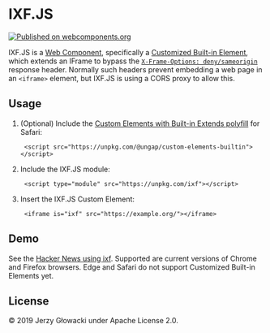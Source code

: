 # IXF.JS

[![Published on webcomponents.org](https://img.shields.io/badge/webcomponents.org-published-blue.svg)](https://www.webcomponents.org/element/ixf)

IXF.JS is a [Web Component](https://www.webcomponents.org/introduction), specifically a [Customized Built-in Element](https://html.spec.whatwg.org/multipage/custom-elements.html#custom-elements-customized-builtin-example), which extends an IFrame to bypass the [`X-Frame-Options: deny/sameorigin`](https://developer.mozilla.org/en-US/docs/Web/HTTP/Headers/X-Frame-Options) response header. Normally such headers prevent embedding a web page in an `<iframe>` element, but IXF.JS is using a CORS proxy to allow this.

## Usage

1. (Optional) Include the [Custom Elements with Built-in Extends polyfill](https://github.com/ungap/custom-elements-builtin) for Safari:

		<script src="https://unpkg.com/@ungap/custom-elements-builtin"></script>

2. Include the IXF.JS module:

		<script type="module" src="https://unpkg.com/ixf"></script>

3. Insert the IXF.JS Custom Element:

		<iframe is="ixf" src="https://example.org/"></iframe>

## Demo

See the [Hacker News using ixf](https://caksup.github.io/ixf/). Supported are current versions of Chrome and Firefox browsers. Edge and Safari do not support Customized Built-in Elements yet.

## License

&copy; 2019 Jerzy Głowacki under Apache License 2.0.

